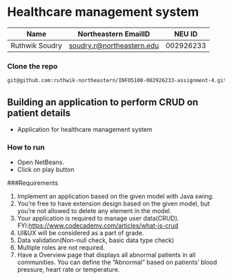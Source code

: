 # Healthcare management system

| Name | Northeastern EmailID | NEU ID
| :---: | :---: | :---: |
| Ruthwik Soudry | soudry.r@northeastern.edu | 002926233 |

### Clone the repo
```bash
git@github.com:ruthwik-northeastern/INFO5100-002926233-assignment-4.git
```

## Building an application to perform CRUD on patient details
- Application for healthcare management system

### How to run

- Open NetBeans.
- Click on play button

###Requirements
1. Implement an application based on the given model with Java swing.
2. You’re free to have extension design based on the given model, but you’re not allowed to delete any element in the model.
3. Your application is required to manage user data(CRUD). FYI:https://www.codecademy.com/articles/what-is-crud
4. UI&UX will be considered as a part of grade.
5. Data validation(Non-null check, basic data type check)
5. Multiple roles are not required. 
6. Have a Overview page that displays all abnormal patients in all communities. You can define the “Abnormal” based on patients’ blood pressure, heart rate or temperature.
